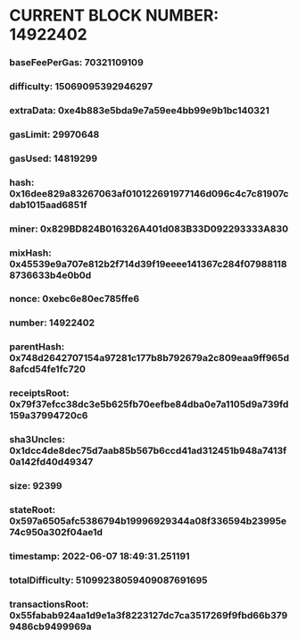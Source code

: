 # CURRENT BLOCK NUMBER: 14922402

### baseFeePerGas: 70321109109
### difficulty: 15069095392946297
### extraData: 0xe4b883e5bda9e7a59ee4bb99e9b1bc140321
### gasLimit: 29970648
### gasUsed: 14819299
### hash: 0x16dee829a83267063af010122691977146d096c4c7c81907cdab1015aad6851f
### miner: 0x829BD824B016326A401d083B33D092293333A830
### mixHash: 0x45539e9a707e812b2f714d39f19eeee141367c284f079881188736633b4e0b0d
### nonce: 0xebc6e80ec785ffe6
### number: 14922402
### parentHash: 0x748d2642707154a97281c177b8b792679a2c809eaa9ff965d8afcd54fe1fc720
### receiptsRoot: 0x79f37efcc38dc3e5b625fb70eefbe84dba0e7a1105d9a739fd159a37994720c6
### sha3Uncles: 0x1dcc4de8dec75d7aab85b567b6ccd41ad312451b948a7413f0a142fd40d49347
### size: 92399
### stateRoot: 0x597a6505afc5386794b19996929344a08f336594b23995e74c950a302f04ae1d
### timestamp: 2022-06-07 18:49:31.251191
### totalDifficulty: 51099238059409087691695
### transactionsRoot: 0x55fabab924aa1d9e1a3f8223127dc7ca3517269f9fbd66b3799486cb9499969a
